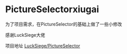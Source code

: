 # PictureSelectorxiugai
为了项目需求，在PictureSelector的基础上做了一些小修改

感谢LuckSiege大佬

项目地址  [LuckSiege/PictureSelector](https://github.com/LuckSiege/PictureSelector)
